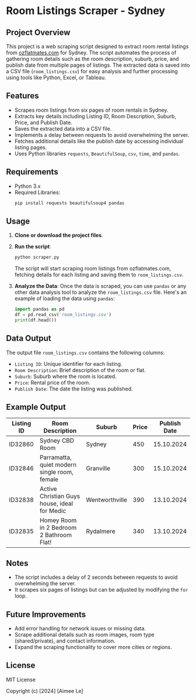 # Room Listings Scraper - Sydney

## Project Overview
This project is a web scraping script designed to extract room rental listings from [ozflatmates.com](https://ozflatmates.com) for Sydney. The script automates the process of gathering room details such as the room description, suburb, price, and publish date from multiple pages of listings. The extracted data is saved into a CSV file (`room_listings.csv`) for easy analysis and further processing using tools like Python, Excel, or Tableau.

## Features
- Scrapes room listings from six pages of room rentals in Sydney.
- Extracts key details including Listing ID, Room Description, Suburb, Price, and Publish Date.
- Saves the extracted data into a CSV file.
- Implements a delay between requests to avoid overwhelming the server.
- Fetches additional details like the publish date by accessing individual listing pages.
- Uses Python libraries `requests`, `BeautifulSoup`, `csv`, `time`, and `pandas`.

## Requirements
- Python 3.x
- Required Libraries:
  ```bash
  pip install requests beautifulsoup4 pandas
  ```

## Usage
1. **Clone or download the project files**.
   
2. **Run the script**:
   ```bash
   python scraper.py
   ```
   The script will start scraping room listings from ozflatmates.com, fetching details for each listing and saving them to `room_listings.csv`.

3. **Analyze the Data**:
   Once the data is scraped, you can use `pandas` or any other data analysis tool to analyze the `room_listings.csv` file. Here's an example of loading the data using `pandas`:
   ```python
   import pandas as pd
   df = pd.read_csv('room_listings.csv')
   print(df.head())
   ```

## Data Output
The output file `room_listings.csv` contains the following columns:
- `Listing ID`: Unique identifier for each listing.
- `Room Description`: Brief description of the room or flat.
- `Suburb`: Suburb where the room is located.
- `Price`: Rental price of the room.
- `Publish Date`: The date the listing was published.

## Example Output
| Listing ID | Room Description                              | Suburb         | Price | Publish Date |
|------------|-----------------------------------------------|----------------|-------|--------------|
| ID32860    | Sydney CBD Room                               | Sydney         | 450   | 15.10.2024   |
| ID32846    | Parramatta, quiet modern single room, female  | Granville      | 300   | 15.10.2024   |
| ID32838    | Active Christian Guys house, ideal for Medic  | Wentworthville | 390   | 13.10.2024   |
| ID32835    | Homey Room in 2 Bedroom 2 Bathroom Flat!      | Rydalmere      | 340   | 13.10.2024   |

## Notes
- The script includes a delay of 2 seconds between requests to avoid overwhelming the server.
- It scrapes six pages of listings but can be adjusted by modifying the `for` loop.

## Future Improvements
- Add error handling for network issues or missing data.
- Scrape additional details such as room images, room type (shared/private), and contact information.
- Expand the scraping functionality to cover more cities or regions.

## License
MIT License

Copyright (c) [2024] [Aimee Le]
